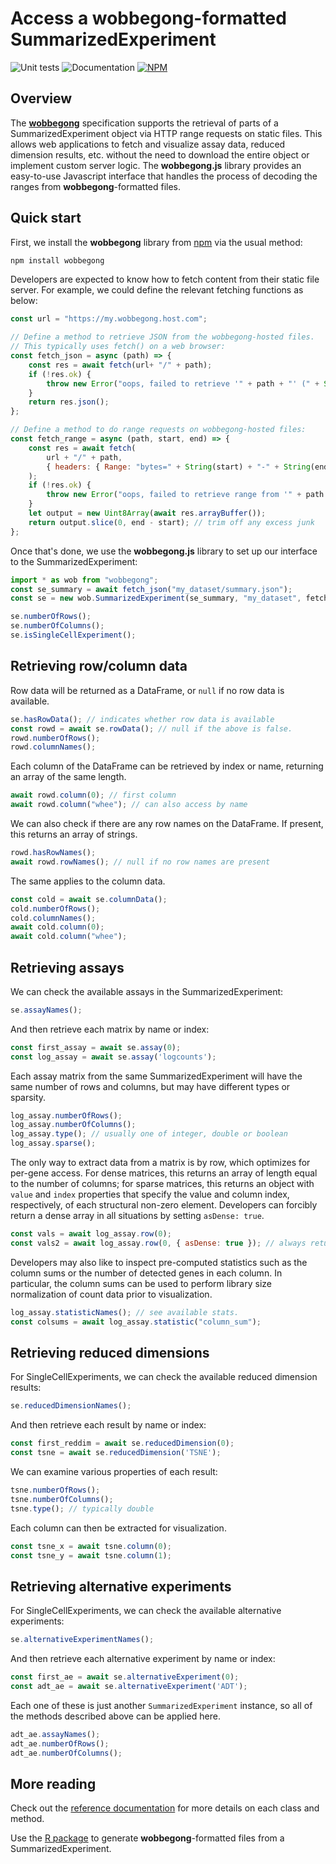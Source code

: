 # Access a wobbegong-formatted SummarizedExperiment

![Unit tests](https://github.com/kanaverse/wobbegong.js/actions/workflows/run-tests.yaml/badge.svg)
![Documentation](https://github.com/kanaverse/wobbegong.js/actions/workflows/build-docs.yaml/badge.svg)
[![NPM](https://img.shields.io/npm/v/wobbegong.svg)](https://npmjs.org/package/wobbegong)

## Overview

The [**wobbegong**](https://github.com/kanaverse/wobbegong-R) specification supports the retrieval of parts of a SummarizedExperiment object via HTTP range requests on static files. 
This allows web applications to fetch and visualize assay data, reduced dimension results, etc. without the need to download the entire object or implement custom server logic. 
The **wobbegong.js** library provides an easy-to-use Javascript interface that handles the process of decoding the ranges from **wobbegong**-formatted files.

## Quick start

First, we install the **wobbegong** library from [npm](https://npmjs.com/package/wobbegong) via the usual method:

```bash
npm install wobbegong
```

Developers are expected to know how to fetch content from their static file server.
For example, we could define the relevant fetching functions as below:

```js
const url = "https://my.wobbegong.host.com";

// Define a method to retrieve JSON from the wobbegong-hosted files.
// This typically uses fetch() on a web browser:
const fetch_json = async (path) => {
    const res = await fetch(url+ "/" + path);
    if (!res.ok) {
        throw new Error("oops, failed to retrieve '" + path + "' (" + String(res.status) + ")");
    }
    return res.json();
};

// Define a method to do range requests on wobbegong-hosted files:
const fetch_range = async (path, start, end) => {
    const res = await fetch(
        url + "/" + path,
        { headers: { Range: "bytes=" + String(start) + "-" + String(end-1) } }
    );
    if (!res.ok) {
        throw new Error("oops, failed to retrieve range from '" + path + "' (" + String(res.status) + ")");
    }
    let output = new Uint8Array(await res.arrayBuffer());
    return output.slice(0, end - start); // trim off any excess junk
};
```

Once that's done, we use the **wobbegong.js** library to set up our interface to the SummarizedExperiment:

```js
import * as wob from "wobbegong";
const se_summary = await fetch_json("my_dataset/summary.json");
const se = new wob.SummarizedExperiment(se_summary, "my_dataset", fetch_json, fetch_range)

se.numberOfRows();
se.numberOfColumns();
se.isSingleCellExperiment();
```

## Retrieving row/column data

Row data will be returned as a DataFrame, or `null` if no row data is available.

```js
se.hasRowData(); // indicates whether row data is available
const rowd = await se.rowData(); // null if the above is false.
rowd.numberOfRows();
rowd.columnNames();
```

Each column of the DataFrame can be retrieved by index or name, returning an array of the same length.

```js
await rowd.column(0); // first column
await rowd.column("whee"); // can also access by name
```

We can also check if there are any row names on the DataFrame.
If present, this returns an array of strings.

```js
rowd.hasRowNames();
await rowd.rowNames(); // null if no row names are present
```

The same applies to the column data.

```js
const cold = await se.columnData();
cold.numberOfRows();
cold.columnNames();
await cold.column(0);
await cold.column("whee");
```

## Retrieving assays

We can check the available assays in the SummarizedExperiment:

```js
se.assayNames();
```

And then retrieve each matrix by name or index:

```js
const first_assay = await se.assay(0);
const log_assay = await se.assay('logcounts');
```

Each assay matrix from the same SummarizedExperiment will have the same number of rows and columns, but may have different types or sparsity.

```js
log_assay.numberOfRows();
log_assay.numberOfColumns();
log_assay.type(); // usually one of integer, double or boolean
log_assay.sparse();
```

The only way to extract data from a matrix is by row, which optimizes for per-gene access.
For dense matrices, this returns an array of length equal to the number of columns;
for sparse matrices, this returns an object with `value` and `index` properties that specify the value and column index, respectively, of each structural non-zero element.
Developers can forcibly return a dense array in all situations by setting `asDense: true`.

```js
const vals = await log_assay.row(0);
const vals2 = await log_assay.row(0, { asDense: true }); // always returns dense array
```

Developers may also like to inspect pre-computed statistics such as the column sums or the number of detected genes in each column.
In particular, the column sums can be used to perform library size normalization of count data prior to visualization. 

```js
log_assay.statisticNames(); // see available stats.
const colsums = await log_assay.statistic("column_sum");
```

## Retrieving reduced dimensions

For SingleCellExperiments, we can check the available reduced dimension results: 

```js
se.reducedDimensionNames();
```

And then retrieve each result by name or index:

```js
const first_reddim = await se.reducedDimension(0);
const tsne = await se.reducedDimension('TSNE');
```

We can examine various properties of each result:

```js
tsne.numberOfRows();
tsne.numberOfColumns();
tsne.type(); // typically double
```

Each column can then be extracted for visualization.

```js
const tsne_x = await tsne.column(0);
const tsne_y = await tsne.column(1);
```

## Retrieving alternative experiments

For SingleCellExperiments, we can check the available alternative experiments: 

```js
se.alternativeExperimentNames();
```

And then retrieve each alternative experiment by name or index:

```js
const first_ae = await se.alternativeExperiment(0);
const adt_ae = await se.alternativeExperiment('ADT');
```

Each one of these is just another `SummarizedExperiment` instance,
so all of the methods described above can be applied here.

```js
adt_ae.assayNames();
adt_ae.numberOfRows();
adt_ae.numberOfColumns();
```

## More reading

Check out the [reference documentation](https://kanaverse.github.io/wobbegong.js) for more details on each class and method.

Use the [R package](https://github.com/kanaverse/wobbegong-R) to generate **wobbegong**-formatted files from a SummarizedExperiment.
